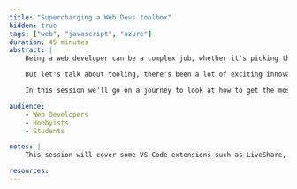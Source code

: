 ```yaml
---
title: "Supercharging a Web Devs toolbox"
hidden: true
tags: ["web", "javascript", "azure"]
duration: 45 minutes
abstract: |
    Being a web developer can be a complex job, whether it's picking the right JavaScript framework, CSS framework, transpiling pipeline, bundler, linter, and this is before we even start talking about tooling.

    But let's talk about tooling, there's been a lot of exciting innovations in the last few years with the tools that we can use to make a web developers live easier.

    In this session we'll go on a journey to look at how to get the most out of our editor, configure development environments and how to build and deploy applications with a push of a commit.

audience:
    - Web Developers
    - Hobbyists
    - Students

notes: |
    This session will cover some VS Code extensions such as LiveShare, Intellicode and the Edge DevTool Extension, devcontainers and Codespaces for dev environments, GitHub Actions for CI/CD and Azure Static Web Apps for hosting.

resources:
---
```

